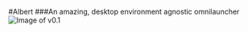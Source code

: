 #Albert
###An amazing, desktop environment agnostic omnilauncher
![Image of v0.1](https://raw.githubusercontent.com/ManuelSchneid3r/albert/master/pictures/v0.1.png)

